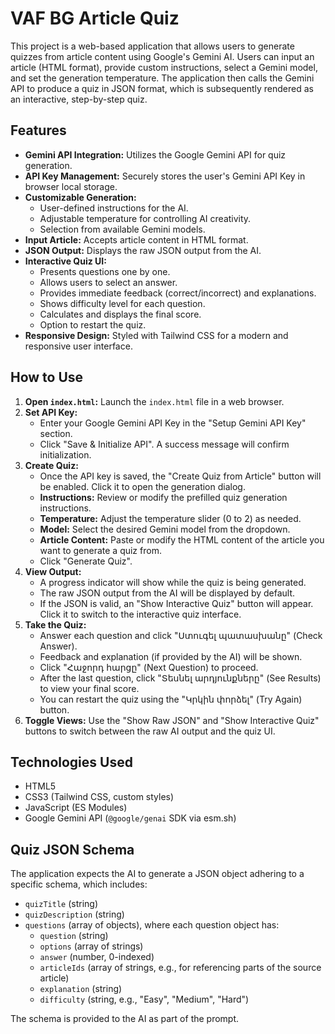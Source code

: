 # VAF BG Article Quiz

This project is a web-based application that allows users to generate quizzes from article content using Google's Gemini AI. Users can input an article (HTML format), provide custom instructions, select a Gemini model, and set the generation temperature. The application then calls the Gemini API to produce a quiz in JSON format, which is subsequently rendered as an interactive, step-by-step quiz.

## Features

*   **Gemini API Integration:** Utilizes the Google Gemini API for quiz generation.
*   **API Key Management:** Securely stores the user's Gemini API Key in browser local storage.
*   **Customizable Generation:**
    *   User-defined instructions for the AI.
    *   Adjustable temperature for controlling AI creativity.
    *   Selection from available Gemini models.
*   **Input Article:** Accepts article content in HTML format.
*   **JSON Output:** Displays the raw JSON output from the AI.
*   **Interactive Quiz UI:**
    *   Presents questions one by one.
    *   Allows users to select an answer.
    *   Provides immediate feedback (correct/incorrect) and explanations.
    *   Shows difficulty level for each question.
    *   Calculates and displays the final score.
    *   Option to restart the quiz.
*   **Responsive Design:** Styled with Tailwind CSS for a modern and responsive user interface.

## How to Use

1.  **Open `index.html`:** Launch the `index.html` file in a web browser.
2.  **Set API Key:**
    *   Enter your Google Gemini API Key in the "Setup Gemini API Key" section.
    *   Click "Save & Initialize API". A success message will confirm initialization.
3.  **Create Quiz:**
    *   Once the API key is saved, the "Create Quiz from Article" button will be enabled. Click it to open the generation dialog.
    *   **Instructions:** Review or modify the prefilled quiz generation instructions.
    *   **Temperature:** Adjust the temperature slider (0 to 2) as needed.
    *   **Model:** Select the desired Gemini model from the dropdown.
    *   **Article Content:** Paste or modify the HTML content of the article you want to generate a quiz from.
    *   Click "Generate Quiz".
4.  **View Output:**
    *   A progress indicator will show while the quiz is being generated.
    *   The raw JSON output from the AI will be displayed by default.
    *   If the JSON is valid, an "Show Interactive Quiz" button will appear. Click it to switch to the interactive quiz interface.
5.  **Take the Quiz:**
    *   Answer each question and click "Ստուգել պատասխանը" (Check Answer).
    *   Feedback and explanation (if provided by the AI) will be shown.
    *   Click "Հաջորդ հարցը" (Next Question) to proceed.
    *   After the last question, click "Տեսնել արդյունքները" (See Results) to view your final score.
    *   You can restart the quiz using the "Կրկին փորձել" (Try Again) button.
6.  **Toggle Views:** Use the "Show Raw JSON" and "Show Interactive Quiz" buttons to switch between the raw AI output and the quiz UI.

## Technologies Used

*   HTML5
*   CSS3 (Tailwind CSS, custom styles)
*   JavaScript (ES Modules)
*   Google Gemini API (`@google/genai` SDK via esm.sh)

## Quiz JSON Schema

The application expects the AI to generate a JSON object adhering to a specific schema, which includes:
*   `quizTitle` (string)
*   `quizDescription` (string)
*   `questions` (array of objects), where each question object has:
    *   `question` (string)
    *   `options` (array of strings)
    *   `answer` (number, 0-indexed)
    *   `articleIds` (array of strings, e.g., for referencing parts of the source article)
    *   `explanation` (string)
    *   `difficulty` (string, e.g., "Easy", "Medium", "Hard")

The schema is provided to the AI as part of the prompt.